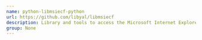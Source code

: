 ```yaml
---
name: python-libmsiecf-python
url: https://github.com/libyal/libmsiecf
description: Library and tools to access the Microsoft Internet Explorer (MSIE) Cache File (index.
group: None
---
```

